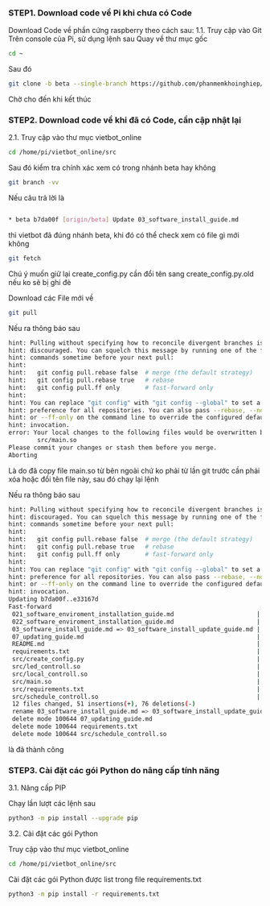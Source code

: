 ### STEP1. Download code về Pi khi chưa có Code
Download Code về phần cứng raspberry theo cách sau:
1.1. Truy cập vào Git
Trên console của Pi, sử dụng lệnh sau
Quay về thư mục gốc
```sh
cd ~
```
Sau đó
```sh
git clone -b beta --single-branch https://github.com/phanmemkhoinghiep/vietbot_online.git
```
Chờ cho đến khi kết thúc

### STEP2.  Download code về khi đã có Code, cần cập nhật lại

2.1. Truy cập vào thư mục vietbot_online

```sh
cd /home/pi/vietbot_online/src
```
Sau đó kiểm tra chính xác xem có trong nhánh beta hay không

```sh
git branch -vv
```
Nếu câu trả lời là

```sh

* beta b7da00f [origin/beta] Update 03_software_install_guide.md
```
thì vietbot đã đúng nhánh beta, khi đó có thể check xem có file gì mới không

```sh
git fetch
```
Chú ý muốn giữ lại create_config.py cần đổi tên sang create_config.py.old nếu ko sẽ bị ghi đè

Download các File mới về

```sh
git pull
```

Nếu ra thông báo sau
```sh
hint: Pulling without specifying how to reconcile divergent branches is
hint: discouraged. You can squelch this message by running one of the following
hint: commands sometime before your next pull:
hint: 
hint:   git config pull.rebase false  # merge (the default strategy)
hint:   git config pull.rebase true   # rebase
hint:   git config pull.ff only       # fast-forward only
hint: 
hint: You can replace "git config" with "git config --global" to set a default
hint: preference for all repositories. You can also pass --rebase, --no-rebase,
hint: or --ff-only on the command line to override the configured default per
hint: invocation.
error: Your local changes to the following files would be overwritten by merge:
        src/main.so
Please commit your changes or stash them before you merge.
Aborting
```
Là do đã copy file main.so từ bên ngoài chứ ko phải từ lần git trước cần phải xóa hoặc đổi tên file này, sau đó chạy lại lệnh

Nếu ra thông báo sau
```sh
hint: Pulling without specifying how to reconcile divergent branches is
hint: discouraged. You can squelch this message by running one of the following
hint: commands sometime before your next pull:
hint: 
hint:   git config pull.rebase false  # merge (the default strategy)
hint:   git config pull.rebase true   # rebase
hint:   git config pull.ff only       # fast-forward only
hint: 
hint: You can replace "git config" with "git config --global" to set a default
hint: preference for all repositories. You can also pass --rebase, --no-rebase,
hint: or --ff-only on the command line to override the configured default per
hint: invocation.
Updating b7da00f..e33167d
Fast-forward
 021_software_enviroment_installation_guide.md                       |   3 ++-
 022_software_enviroment_installation_guide.md                       |   6 ++---
 03_software_install_guide.md => 03_software_install_update_guide.md |  31 +++++++++++++++++++++++--
 07_updating_guide.md                                                |  63 ---------------------------------------------------
 README.md                                                           |  16 ++++++++++++-
 requirements.txt                                                    |   5 ----
 src/create_config.py                                                |   2 +-
 src/led_controll.so                                                 | Bin 1713052 -> 1713116 bytes
 src/local_controll.so                                               | Bin 693048 -> 827620 bytes
 src/main.so                                                         | Bin 5441808 -> 5405524 bytes
 src/requirements.txt                                                |   1 +
 src/schedule_controll.so                                            | Bin 271520 -> 0 bytes
 12 files changed, 51 insertions(+), 76 deletions(-)
 rename 03_software_install_guide.md => 03_software_install_update_guide.md (52%)
 delete mode 100644 07_updating_guide.md
 delete mode 100644 requirements.txt
 delete mode 100644 src/schedule_controll.so
```
là đã thành công

### STEP3. Cài đặt các gói Python do nâng cấp tính năng

3.1. Nâng cấp PIP

Chạy lần lượt các lệnh sau
```sh
python3 -m pip install --upgrade pip

```
3.2. Cài đặt các gói Python 

Truy cập vào thư mục vietbot_online

```sh
cd /home/pi/vietbot_online/src
```
Cài đặt các gói Python được list trong file requirements.txt
```sh
python3 -m pip install -r requirements.txt

```
